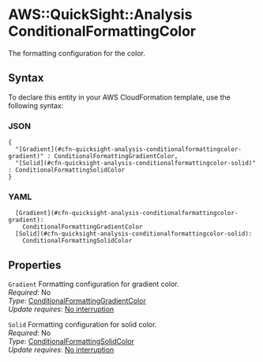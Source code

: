 # AWS::QuickSight::Analysis ConditionalFormattingColor<a name="aws-properties-quicksight-analysis-conditionalformattingcolor"></a>

The formatting configuration for the color\.

## Syntax<a name="aws-properties-quicksight-analysis-conditionalformattingcolor-syntax"></a>

To declare this entity in your AWS CloudFormation template, use the following syntax:

### JSON<a name="aws-properties-quicksight-analysis-conditionalformattingcolor-syntax.json"></a>

```
{
  "[Gradient](#cfn-quicksight-analysis-conditionalformattingcolor-gradient)" : ConditionalFormattingGradientColor,
  "[Solid](#cfn-quicksight-analysis-conditionalformattingcolor-solid)" : ConditionalFormattingSolidColor
}
```

### YAML<a name="aws-properties-quicksight-analysis-conditionalformattingcolor-syntax.yaml"></a>

```
  [Gradient](#cfn-quicksight-analysis-conditionalformattingcolor-gradient): 
    ConditionalFormattingGradientColor
  [Solid](#cfn-quicksight-analysis-conditionalformattingcolor-solid): 
    ConditionalFormattingSolidColor
```

## Properties<a name="aws-properties-quicksight-analysis-conditionalformattingcolor-properties"></a>

`Gradient`  <a name="cfn-quicksight-analysis-conditionalformattingcolor-gradient"></a>
Formatting configuration for gradient color\.  
*Required*: No  
*Type*: [ConditionalFormattingGradientColor](aws-properties-quicksight-analysis-conditionalformattinggradientcolor.md)  
*Update requires*: [No interruption](https://docs.aws.amazon.com/AWSCloudFormation/latest/UserGuide/using-cfn-updating-stacks-update-behaviors.html#update-no-interrupt)

`Solid`  <a name="cfn-quicksight-analysis-conditionalformattingcolor-solid"></a>
Formatting configuration for solid color\.  
*Required*: No  
*Type*: [ConditionalFormattingSolidColor](aws-properties-quicksight-analysis-conditionalformattingsolidcolor.md)  
*Update requires*: [No interruption](https://docs.aws.amazon.com/AWSCloudFormation/latest/UserGuide/using-cfn-updating-stacks-update-behaviors.html#update-no-interrupt)